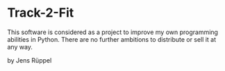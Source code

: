 # Track-2-Fit

This software is considered as a project to improve my own programming abilities in Python. There are no further ambitions to distribute or sell it at any way.

by Jens Rüppel
